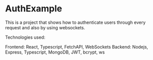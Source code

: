 # AuthExample
This is a project that shows how to authenticate users through every request and also by using websockets.

Technologies used:

Frontend: React, Typescript, FetchAPI, WebSockets
Backend: Nodejs, Express, Typescript, MongoDB, JWT, bcrypt, ws
